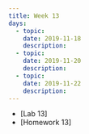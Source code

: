```yaml
---
title: Week 13
days:
  - topic: 
    date: 2019-11-18
    description: 
  - topic:
    date: 2019-11-20
    description: 
  - topic: 
    date: 2019-11-22
    description: 
---
```


- [Lab 13]
- [Homework 13]
